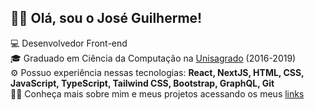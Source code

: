 ## 👋🏻 Olá, sou o José Guilherme!

💻 Desenvolvedor Front-end </br>
🎓 Graduado em Ciência da Computação na [Unisagrado](https://unisagrado.edu.br/) (2016-2019) </br>
⚙️ Possuo experiência nessas tecnologias: **React, NextJS, HTML, CSS, JavaScript, TypeScript, Tailwind CSS, Bootstrap, GraphQL, Git** </br>
🧑🏻 Conheça mais sobre mim e meus projetos acessando os meus [links](https://beacons.ai/zehguilherme)

